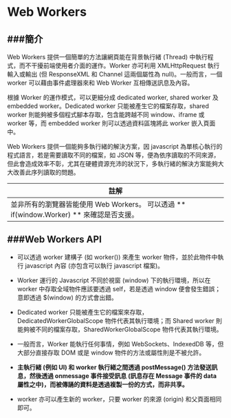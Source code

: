 # Web Workers


###簡介
---
Web Workers 提供一個簡單的方法讓網頁能在背景執行緒 (Thread) 中執行程式，而不干擾前端使用者介面的運作。Worker 亦可利用 XMLHttpRequest 執行輸入或輸出 (但 ResponseXML 和 Channel 這兩個屬性為 null)。一般而言，一個 worker 可以藉由事件處理器來和 Web Worker 互相傳送訊息及內容。

根據 Worker 的運作模式，可以更細分成 dedicated worker, shared worker 及 embedded worker。Dedicated worker 只能被產生它的檔案存取，shared worker 則能夠被多個程式腳本存取，包含能跨越不同 window、iframe 或 worker 等，而 embedded worker 則可以透過資料區塊將此 worker 嵌入頁面中。

Web Workers 提供一個能夠多執行緒的解決方案，因 javascript 為單核心執行的程式語言，若是需要讀取不同的檔案，如 JSON 等，便為依序讀取的不同來源，但此會造成效率不彰，尤其在硬體資源充沛的狀況下，多執行緒的解決方案能夠大大改善此序列讀取的問題。

| 註解 |
| -- |
| 並非所有的瀏覽器皆能使用 Web Workers。 可以透過 ** if(window.Worker) ** 來確認是否支援。 |

###Web Workers API
---
* 可以透過 worker 建構子 (如 worker()) 來產生 worker 物件，並於此物件中執行 javascript 內容 (亦包含可以執行 javascript 檔案)。

* Worker 運行的 Javascript 不同於視窗 (window) 下的執行環境，所以在 worker 中存取全域物件應該要透過 self，若是透過 window 便會發生錯誤；意即透過 $(window) 的方式會出錯。

* Dedicated worker 只能被產生它的檔案來存取，DedicatedWorkerGlobalScope 物件代表其執行環境；而 Shared worker 則能夠被不同的檔案存取，SharedWorkerGlobalScope 物件代表其執行環境。

* 一般而言，Worker 能執行任何事情，例如 WebSockets、IndexedDB 等，但大部分直接存取 DOM 或是 window 物件的方法或屬性則是不被允許。

* **主執行緒 (例如 UI) 和 worker 執行緒之間透過 postMessage() 方法發送訊息，然後透過 onmessage 事件接受訊息 (訊息存在 Message 事件的 data 屬性之中)，而被傳誦的資料是透過複製一份的方式，而非共享。**

* worker 亦可以產生新的 worker，只要 worker 的來源 (origin) 和父頁面相同即可。



